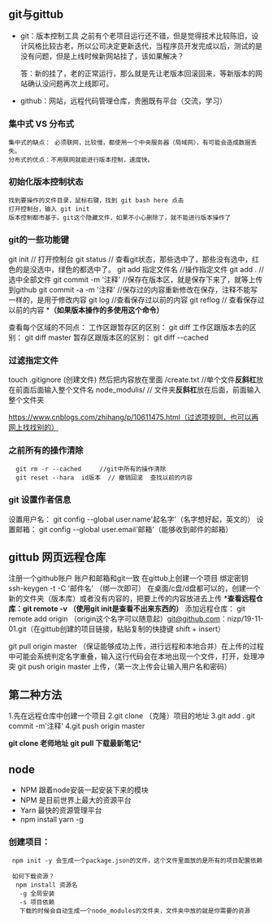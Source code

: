 ## git与gittub
 - git：版本控制工具
     之前有个老项目运行还不错，但是觉得技术比较陈旧，设计风格比较古老，所以公司决定更新迭代，当程序员开发完成以后，测试的是没有问题，但是上线时候新网站挂了，该如果解决？

     答：新的挂了，老的正常运行，那么就是先让老版本回滚回来，等新版本的网站确认没问题再次上线即可。

 - github：网站，远程代码管理仓库，贵圈既有平台（交流，学习）

 ### 集中式 VS 分布式
    集中式的缺点： 必须联网，比较慢，都使用一个中央服务器（局域网），有可能会造成数据丢失。
    分布式的优点：不用联网就能进行版本控制，速度快。

### 初始化版本控制状态
    找到要操作的文件目录，鼠标右键，找到 git bash here 点击
    打开控制台，输入 git init
    版本控制都市基于。git这个隐藏文件，如果不小心删除了，就不能进行版本操作了

### git的一些功能键
  git init     // 打开控制台
  git status  // 查看git状态，那些选中了，那些没有选中，红色的是没选中，绿色的都选中了。
  git add  指定文件名  //操作指定文件
  git add .   //选中全部文件
  git commit -m '注释'  //保存在版本区，就是保存下来了，就等上传到github
  git commit -a -m '注释'  //保存过的内容重新修改在保存，注释不能写一样的，是用于修改内容
  git log   //查看保存过以前的内容
  git reflog  //  查看保存过以前的内容 ***（如果版本操作的多使用这个命令）**

  查看每个区域的不同点：
     工作区跟暂存区的区别：  git diff
     工作区跟版本去的区别：  git diff master
     暂存区跟版本区的区别：  git diff --cached

### 过滤指定文件
   touch .gitignore (创建文件) 然后把内容放在里面 
     /create.txt     //单个文件**反斜杠**放在前面后面输入整个文件名
     node_modulis/   // 文件夹**反斜杠**放在后面，前面输入整个文件夹
     
https://www.cnblogs.com/zhihang/p/10611475.html（过滤项规则，也可以再网上找找别的）

### 之前所有的操作清除
      git rm -r --cached     //git中所有的操作清除
      git reset --hara  id版本  // 撤销回滚  查找以前的内容


### git 设置作者信息
 设置用户名： git config --global user.name'起名字'（名字想好起，英文的）
 设置邮箱：   git config --global user.email'邮箱'（能够收到邮件的邮箱）

 ## gittub 网页远程仓库
  注册一个github账户 账户和邮箱和git一致
  在gittub上创建一个项目
  绑定密钥 ssh-keygen -t -C '邮件名' （绑一次即可）
  在桌面/c盘/d盘都可以的，创建一个新的文件夹（版本库）或者没有内容的，把要上传的内容放进去上传
  ***查看远程仓库：git remote -v （使用git init是查看不出来东西的）**
  添加远程仓库： git remote add origin （origin这个名字可以随意起）git@github.com：nizp/19-11-01.git（在gittub创建的项目链接，粘贴复制的快捷键 shift + insert）

  git pull origin master （保证能够成功上传，进行远程和本地合并）在上传的过程中可能会系统判定名字重叠，输入这行代码会在本地出现一个文件，打开，处理冲突
  git push origin master  上传，（第一次上传会让输入用户名和密码）

## 第二种方法
   1.先在远程仓库中创建一个项目
   2.git clone （克隆）项目的地址
   3.git add .
     git commit -m'注释'
   4.git push origin master

   **git clone 老师地址  git pull 下载最新笔记***

## node
  - NPM 跟着node安装一起安装下来的模块
  - NPM 是目前世界上最大的资源平台
  - Yarn 最快的资源管理平台
  - npm install yarn -g

### 创建项目：
     npm init -y 会生成一个package.json的文件，这个文件里面放的是所有的项目配置依赖

     如何下载资源？
      npm install 资源名
       -g 全局安装
       -s 项目依赖
       下载的时候会自动生成一个node_modules的文件夹，文件夹中放的就是你需要的资源


   
